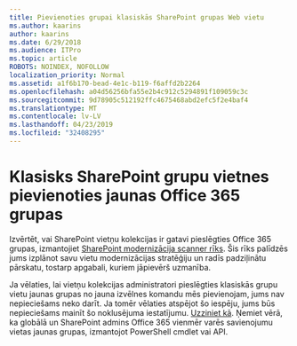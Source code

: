 ```yaml
---
title: Pievienoties grupai klasiskās SharePoint grupas Web vietu
ms.author: kaarins
author: kaarins
ms.date: 6/29/2018
ms.audience: ITPro
ms.topic: article
ROBOTS: NOINDEX, NOFOLLOW
localization_priority: Normal
ms.assetid: a1f6b170-bead-4e1c-b119-f6affd2b2264
ms.openlocfilehash: a04d56256bfa55e2b4c912c5294891f109059c3c
ms.sourcegitcommit: 9d78905c512192ffc4675468abd2efc5f2e4baf4
ms.translationtype: MT
ms.contentlocale: lv-LV
ms.lasthandoff: 04/23/2019
ms.locfileid: "32408295"
---
```

# <a name="connect-classic-sharepoint-team-sites-to-new-office-365-groups"></a>Klasisks SharePoint grupu vietnes pievienoties jaunas Office 365 grupas

Izvērtēt, vai SharePoint vietņu kolekcijas ir gatavi pieslēgties Office 365 grupas, izmantojiet [SharePoint modernizācija scanner rīks](https://go.microsoft.com/fwlink/?linkid=873066). Šis rīks palīdzēs jums izplānot savu vietu modernizācijas stratēģiju un radīs padziļinātu pārskatu, tostarp apgabali, kuriem jāpievērš uzmanība.
  
Ja vēlaties, lai vietņu kolekcijas administratori pieslēgties klasiskās grupu vietu jaunas grupas no jauna izvēlnes komandu mēs pievienojam, jums nav nepieciešams neko darīt. Ja tomēr vēlaties atspējot šo iespēju, jums būs nepieciešams mainīt šo noklusējuma iestatījumu. [Uzziniet kā](https://go.microsoft.com/fwlink/?linkid=2004316). Ņemiet vērā, ka globālā un SharePoint admins Office 365 vienmēr varēs savienojumu vietas jaunas grupas, izmantojot PowerShell cmdlet vai API.
  

